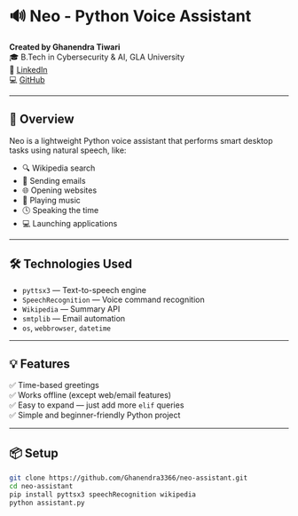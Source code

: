 # 🔊 Neo - Python Voice Assistant

**Created by Ghanendra Tiwari**  
🎓 B.Tech in Cybersecurity & AI, GLA University  
🔗 [LinkedIn](https://www.linkedin.com/in/ghanendra-tiwari-5368a5304)  
💻 [GitHub](https://github.com/Ghanendra3366)

---

## 🧠 Overview

Neo is a lightweight Python voice assistant that performs smart desktop tasks using natural speech, like:
- 🔍 Wikipedia search  
- 📧 Sending emails  
- 🌐 Opening websites  
- 🎵 Playing music  
- 🕓 Speaking the time  
- 💻 Launching applications

---

## 🛠 Technologies Used

- `pyttsx3` — Text-to-speech engine
- `SpeechRecognition` — Voice command recognition
- `Wikipedia` — Summary API
- `smtplib` — Email automation
- `os`, `webbrowser`, `datetime`

---

## 💡 Features

✅ Time-based greetings  
✅ Works offline (except web/email features)  
✅ Easy to expand — just add more `elif` queries  
✅ Simple and beginner-friendly Python project

---

## 📦 Setup

```bash
git clone https://github.com/Ghanendra3366/neo-assistant.git
cd neo-assistant
pip install pyttsx3 speechRecognition wikipedia
python assistant.py
